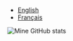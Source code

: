 + [English](/README.en.md)
+ [Français](/README.fr.md)

![Mine GitHub stats](https://github-readme-stats.vercel.app/api?username=Futuray-pgm&show_icons=true)
